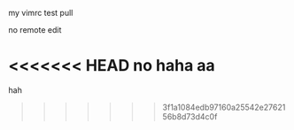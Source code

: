 my vimrc
test pull  

no remote edit

<<<<<<< HEAD
no haha
aa
=======
hah
>>>>>>> 3f1a1084edb97160a25542e2762156b8d73d4c0f
